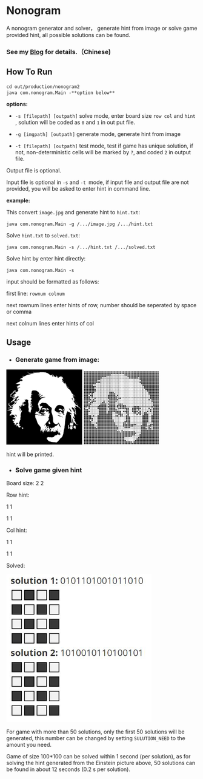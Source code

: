 # Nonogram
A nonogram generator and solver， generate hint from image or solve game provided hint, all possible solutions can be found.

### See my [Blog](https://xieemily.github.io/post/test_post/) for details.（Chinese)



## How To Run

````
cd out/production/nonogram2
java com.nonogram.Main -**option below**
````



**options:**

- `-s [filepath] [outpath]` 		solve mode, enter board size `row col` and `hint `, solution will be coded as `0` and `1` in out put file.

- `-g [imgpath] [outpath]` 		generate mode, generate hint from image

- `-t [filepath] [outpath]`        test mode, test if game has unique solution, if not, non-deterministic cells will be marked by `?`, and coded `2` in output file.



Output file is optional.

Input file is optional in `-s` and `-t `mode, if input file and output file are not provided, you will be asked to enter hint in command line.

**example:**

This convert `image.jpg` and generate hint to `hint.txt`:

```
java com.nonogram.Main -g /.../image.jpg /.../hint.txt
```

Solve `hint.txt` to `solved.txt`:

```
java com.nonogram.Main -s /.../hint.txt /.../solved.txt
```

Solve hint by enter hint directly:

```
java com.nonogram.Main -s
```



input should be formatted as follows:

first line: `rownum colnum` 

next rownum lines enter hints of row, number should be seperated by space or comma

next colnum lines enter hints of col





## Usage

- ### Generate game from image:

<img src="./media/einstein.jpg" alt="drawing" width = "200" />        <img src="./media/einstein_game2.jpg" alt="drawing" width = "200" />

  hint will be printed.

- ### Solve game given hint

Board size: 2  2  

Row hint: 

1 1

1 1

Col hint:

1 1

1 1

Solved:

![](./media/solved.JPG)



For game with more than 50 solutions, only the first 50 solutions will be generated, this number can be changed by setting `SULUTION_NEED` to the amount you need.



Game of size 100*100 can be solved within 1 second (per solution), as for solving the hint generated from the Einstein picture above, 50 solutions can be found in about 12 seconds (0.2 s per solution).
